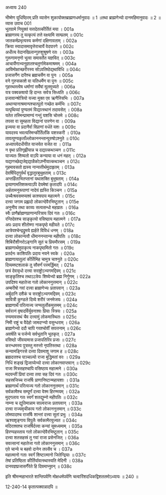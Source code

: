 अध्यायः 240

भीष्मेण युधिष्ठिरम् प्रति व्यासेन शुकायोक्तब्राह्मणधर्मानुवादः ॥ 1 ॥तथा ब्राह्मणेभ्यो दानमहिमानुवादः ॥ 2 ॥
व्यास उवाच 	001  
भूतग्रामे नियुक्तं यत्तदेतत्कीर्तितं मया ।	001a  
ब्राह्मणस्य तु यत्कृत्यं तत्ते वक्ष्यामि साम्प्रतम् ॥	001c  
जातकर्मप्रभृत्यस्य कर्मणां दक्षिणावताम् ।	002a  
क्रिया स्यादासमावृत्तेराचार्ये वेदपारगे ॥	002c  
अधीत्य वेदानखिलान्गुरुशुश्रूषणे रतः ।	003a  
गुरूणामनृणो भूत्वा समावर्तेत यज्ञवित् ॥	003c  
आचार्येणाभ्यनुज्ञातश्चतुर्णामेकमाश्रमम् ।	004a  
आविमोक्षाच्छरीरस्य सोऽवतिष्ठेद्यथाविधि ॥	004c  
प्रजासर्गेण दारैश्च ब्रह्मचर्येण वा पुनः ।	005a  
वने गुरुसकाशे वा यतिधर्मेण वा पुनः ॥	005c  
गृहस्थस्त्वेष धर्माणां सर्वेषां मूलमुच्यते ।	006a  
यत्र पक्वकषायो हि दान्तः सर्वत्र सिध्यति ॥	006c  
प्रजावान्श्रोत्रियो यज्वा मुक्त एव ऋणैस्त्रिभिः ।	007a  
अथान्यानाश्रमान्पश्चात्पूतो गच्छेत कर्मभिः ॥	007c  
यत्पृथिव्यां पुण्यतमं विद्यात्स्थानं तदावसेत् ।	008a  
यतेत तस्मिन्प्रामाण्यं गन्तुं यशसि चोत्तमे ॥	008c  
तपसा वा सुमहता विद्यानां पारणेन वा ।	009a  
इज्यया वा प्रदानैर्वा विप्राणां वर्धते यशः ॥	009c  
यावदस्य भवत्यस्मिन्कीर्तिर्लोके यशस्करी ।	010a  
तावत्पुण्यकृताँल्लोकाननन्तान्पुरुषोऽश्नुते ॥	010c  
अध्यापयेदधीयीत याजयेत यजेत वा ।	011a  
न वृथा प्रतिगृह्णीयान्न च दद्यात्कथञ्चन ॥	011c  
याज्यतः शिष्यतो वाऽपि कन्याया वा धनं महत् ।	012a  
यद्यागच्छेद्यजेद्दद्यान्नैकोऽश्नीयात्कथञ्चन ॥	012c  
गृहमावसतो ह्यस्य नान्यत्तीर्थमुदाहृतम् ।	013a  
देवर्षिपितृगुर्वर्थं वृद्धातुरबुभुक्षताम् ॥	013c  
अन्तर्हिताभितप्तानां यथाशक्ति बुभूषताम् ।	014a  
द्रव्याणामतिशक्त्याऽपि देयमेषां कृतादपि ॥	014c  
अर्हतामनुरूपाणां नादेयं ह्यस्ति किञ्चन ।	015a  
उच्चैःश्रवसमप्यश्वं काश्यपाय महात्मने ।	015c  
दत्त्वा जगाम प्रह्लादो लोकान्देवैरभिष्टुतान् ॥	015e  
अनुनीय तथा काव्यः सत्यसन्धो महाव्रतः ।	016a  
स्वैः प्राणैर्ब्राह्मणप्राणान्परित्राय दिवं गतः ॥	016c  
रन्तिदेवश्च साङ्कृत्यो वसिष्ठाय महात्मने ।	017a  
अपः प्रदाय शीतोष्णा नाकपृष्ठे महीयते ॥	017c  
आत्रेयश्चेन्द्रद्रुमये ह्यर्हते विविधं धनम् ।	018a  
दत्त्वा लोकान्ययौ धीमाननन्तान्स महीपतिः ॥	018c  
शिबिरौशीनरोऽङ्गानि सुतं च प्रियमौरसम् ।	019a  
ब्राह्मणार्थमुपाकृत्य नाकपृष्ठमितो गतः ॥	019c  
प्रतर्दनः काशिपतिः प्रदाय नयने स्वके ।	020a  
ब्राह्मणायातुलां कीर्तिमिह चामुत्र चाश्नुते ॥	020c  
दिव्यमष्टशलाकं तु सौवर्णं परमर्द्धिमत् ।	021a  
छत्रं देवावृधो दत्त्वा सराष्ट्रोऽभ्यगमद्दिवम् ॥	021c  
साङ्कृतिश्च तथाऽऽत्रेयः शिष्येभ्यो ब्रह्म निर्गुणम् ।	022a  
उपदिश्य महातेजा गतो लोकाननुत्तमान् ॥	022c  
अम्बरीषो गवां दत्त्वा ब्राह्मणेभ्यः प्रतापवान् ।	023a  
अर्बुदानि दशैकं च सराष्ट्रोऽभ्यगमद्दिवम् ॥	023c  
सावित्री कुण्डले दिव्ये शरीरं जनमेजयः ।	024a  
ब्राह्मणार्थे परित्यज्य जग्मतुर्लोकमुत्तमम् ॥	024c  
सर्वरत्नं वृषादर्विर्युवनाश्वः प्रियाः स्त्रियः ।	025a  
रम्यमावसथं चैव दत्त्वामुं लोकमास्थितः ॥	025c  
निमी राष्ट्रं च वैदेहो जामदग्न्यो वसुन्धराम् ।	026a  
ब्राह्मणेभ्यो ददौ चापि गयश्चोर्वीं सपत्तनाम् ॥	026c  
अवर्षति च पर्जन्ये सर्वभूतानि भूतकृत् ।	027a  
वसिष्ठो जीवयामास प्रजापतिरिव प्रजाः ॥	027c  
करन्धमस्य पुत्रस्तु मरुत्तो नृपतिस्तथा ।	028a  
कन्यामङ्गिरसे दत्त्वा दिवमाशु जगाम ह ॥	028c  
ब्रह्मदत्तश्च पाञ्चाल्यो राजा बुद्धिमतां वरः ।	029a  
निधिं शङ्खं द्विजाग्र्येभ्यो दत्त्वा लोकानवाप्तवान् ॥	029c  
राजा मित्रसहश्चापि वसिष्ठाय महात्मने ।	030a  
मदयन्तीं प्रियां दत्त्वा तया सह दिवं गतः ॥	030c  
सहस्रजिच्च राजर्षिः प्राणानिष्टान्महायशाः ।	031a  
ब्राह्मणार्थं परित्यज्य गतो लोकाननुत्तमान् ॥	031c  
सर्वकामैश्च सम्पूर्णं दत्त्वा वेश्म हिरण्मयम् ।	032a  
मुद्गलाय गतः स्वर्गं शतद्युम्नो महीपतिः ॥	032c  
नाम्ना च द्युतिमान्नाम साल्वराजः प्रतापवान् ।	033a  
दत्त्वा राज्यमृचीकाय गतो लोकाननुत्तमान् ॥	033c  
लोमपादश्च राजर्षिः शान्तां दत्त्वा सुतां प्रभुः ।	034a  
ऋश्यशृङ्गाय विपुलैः सर्वकामैरयुज्यत ॥	034c  
मदिराश्वश्च राजर्षिर्दत्त्वा कन्यां सुमध्यमाम् ।	035a  
हिरण्यहस्ताय गतो लोकान्देवैरभिष्टुतान् ॥	035c  
दत्त्वा शतसहस्रं तु गवां राजा प्रसेनजित् ।	036a  
सवत्सानां महातेजा गतो लोकाननुत्तमान् ॥	036c  
एते चान्ये च बहवो दानेन तपसैव च ।	037a  
महात्मानो गताः स्वर्गं शिष्टात्मानो जितेन्द्रियाः ॥	037c  
तेषां प्रतिष्ठिता कीर्तिर्यावत्स्थास्यति मेदिनी ।	038a  
दानयज्ञप्रजासर्गैरेते हि दिवमाप्नुवन् ॥ 	038c  

इति श्रीमन्महाभारते शान्तिपर्वणि मोक्षधर्मपर्वणि चत्वारिंशदधिकद्विशततमोऽध्यायः ॥ 240 ॥

12-240-14 कृतात्पक्वान्नादपि ॥
